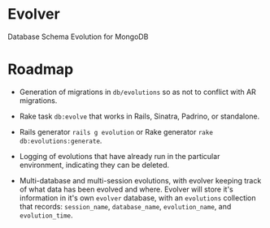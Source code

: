 Evolver
=======

Database Schema Evolution for MongoDB

# Roadmap

- Generation of migrations in `db/evolutions` so as not to conflict with AR
  migrations.

- Rake task `db:evolve` that works in Rails, Sinatra, Padrino, or standalone.

- Rails generator `rails g evolution` or Rake generator
  `rake db:evolutions:generate`.

- Logging of evolutions that have already run in the particular environment,
  indicating they can be deleted.

- Multi-database and multi-session evolutions, with evolver keeping track of
  what data has been evolved and where. Evolver will store it's information
  in it's own `evolver` database, with an `evolutions` collection that records:
  `session_name`, `database_name`, `evolution_name`, and `evolution_time`.

